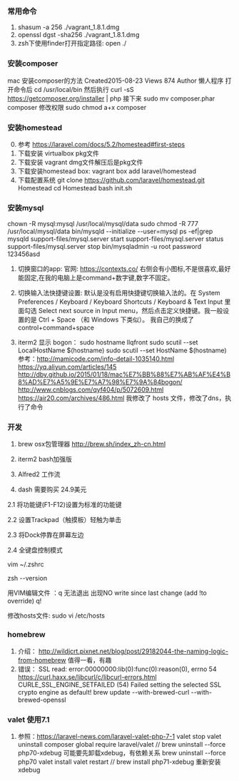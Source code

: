 ### 常用命令
1. shasum -a 256 ./vagrant_1.8.1.dmg
2. openssl dgst -sha256 ./vagrant_1.8.1.dmg
3. zsh下使用finder打开指定路径:
    open ./
    
### 安装composer
mac 安装composer的方法
Created2015-08-23   Views 874    Author 懒人程序
打开命令后
cd /usr/local/bin
然后执行
curl -sS https://getcomposer.org/installer | php
接下来
sudo mv composer.phar composer
修改权限
sudo chmod a+x composer
 
### 安装homestead
0. 参考 https://laravel.com/docs/5.2/homestead#first-steps
1. 下载安装 virtualbox pkg文件
2. 下载安装 vagrant dmg文件解压后是pkg文件
3. 下载安装homestead box:
    vagrant box add laravel/homestead
4. 下载配置系统
    git clone https://github.com/laravel/homestead.git Homestead
    cd Homestead
    bash init.sh

### 安装mysql
chown -R mysql:mysql /usr/local/mysql/data
sudo chmod -R 777 /usr/local/mysql/data
bin/mysqld --initialize --user=mysql
ps -ef|grep mysqld
support-files/mysql.server start
support-files/mysql.server status
support-files/mysql.server stop
bin/mysqladmin -u root password 123456asd

1. 切换窗口的app:
    官网: https://contexts.co/
    右侧会有小图标,不是很喜欢,最好能固定,在我的电脑上是command+数字键,数字不固定。
2. 切换输入法快捷键设置:
    默认是没有启用快捷键切换输入法的。在 System Preferences / Keyboard / Keyboard Shortcuts / Keyboard & Text Input 里面勾选 Select next source in Input menu，然后点击定义快捷键。我一般设置的是 Ctrl + Space （和 Windows 下类似）。
    我自己的换成了control+command+space
    
5. iterm2 显示 bogon：
    sudo hostname llqfront
    sudo scutil --set LocalHostName $(hostname)
    sudo scutil --set HostName $(hostname)
    参考：http://mamicode.com/info-detail-1035140.html
        https://yq.aliyun.com/articles/145
        http://dby.github.io/2015/01/18/mac%E7%BB%88%E7%AB%AF%E4%B8%AD%E7%A5%9E%E7%A7%98%E7%9A%84bogon/
        http://www.cnblogs.com/qyf404/p/5072609.html
        https://air20.com/archives/486.html
    我修改了 hosts 文件，修改了dns，执行了命令
    
### 开发
1. brew osx包管理器
	http://brew.sh/index_zh-cn.html

2. iterm2 bash加强版

3. Alfred2 工作流

4. dash 需要购买 24.9美元

2.1 将功能键(F1-F12)设置为标准的功能键

2.2 设置Trackpad（触摸板）轻触为单击

2.3 将Dock停靠在屏幕左边

2.4 全键盘控制模式

vim ~/.zshrc

zsh --version

用VIM编辑文件 ：q 无法退出 出现NO write since last change (add !to override)
	q!

修改hosts文件:
    sudo vi /etc/hosts
    
### homebrew
1. 介绍：
    http://wildjcrt.pixnet.net/blog/post/29182044-the-naming-logic-from-homebrew 值得一看，有趣
2. 错误：
     SSL read: error:00000000:lib(0):func(0):reason(0), errno 54
     https://curl.haxx.se/libcurl/c/libcurl-errors.html
        CURLE_SSL_ENGINE_SETFAILED (54)
        Failed setting the selected SSL crypto engine as default!
     brew update --with-brewed-curl --with-brewed-openssl
     
### valet 使用7.1
1. 参照：https://laravel-news.com/laravel-valet-php-7-1
    valet stop
   valet uninstall
   composer global require laravel/valet
   // brew uninstall --force php70-xdebug 可能要先卸载xdebug，有依赖关系
   brew uninstall --force php70
   valet install
   valet restart
   // brew install php71-xdebug 重新安装xdebug